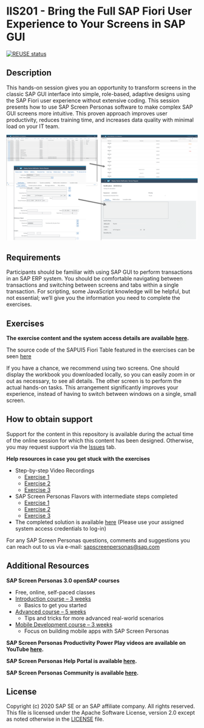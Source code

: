 # IIS201 - Bring the Full SAP Fiori User Experience to Your Screens in SAP GUI

[![REUSE status](https://api.reuse.software/badge/github.com/SAP-samples/teched2020-IIS201)](https://api.reuse.software/info/github.com/SAP-samples/teched2020-IIS201)

## Description

This hands-on session gives you an opportunity to transform screens in the classic SAP GUI interface into simple, role-based, adaptive designs using the SAP Fiori user experience without extensive coding. This session presents how to use SAP Screen Personas software to make complex SAP GUI screens more intuitive. This proven approach improves user productivity, reduces training time, and increases data quality with minimal load on your IT team. 

![](/images/BeforeAfter.png)

## Requirements

Participants should be familiar with using SAP GUI to perform transactions in an SAP ERP system. You should be comfortable navigating between transactions and switching between screens and tabs within a single transaction. For scripting, some JavaScript knowledge will be helpful, but not essential; we’ll give you the information you need to complete the exercises. 

## Exercises

**The exercise content and the system access details are available [here](https://github.com/SAP-samples/teched2020-IIS201/blob/main/TechEd2020_IIS201_Workbook.pdf).**

The source code of the SAPUI5 Fiori Table featured in the exercises can be seen [here](https://github.com/SAP-samples/teched2020-IIS201/tree/main/samples/iw29-mobile-table)  

If you have a chance, we recommend using two screens. One should display the workbook you downloaded locally, so you can easily zoom in or out as necessary, to see all details. The other screen is to perform the actual hands-on tasks. This arrangement significantly improves your experience, instead of having to switch between windows on a single, small screen.

## How to obtain support

Support for the content in this repository is available during the actual time of the online session for which this content has been designed. Otherwise, you may request support via the [Issues](../../issues) tab.

**Help resources in case you get stuck with the exercises** 

- Step-by-step Video Recordings
    - [Exercise 1](https://sapvideoa35699dc5.hana.ondemand.com/?entry_id=1_nw4lm2m0)
    - [Exercise 2](https://sapvideoa35699dc5.hana.ondemand.com/?entry_id=1_w56p5j54)
    - [Exercise 3](https://sapvideoa35699dc5.hana.ondemand.com/?entry_id=1_9a8u2rvh)
- SAP Screen Personas Flavors with intermediate steps completed
    - [Exercise 1](https://iccsrm.sap.com:44300/sap/bc/se/m/311_rel/mainapp/ClientBin/index.html?sap-client=100&sap-language=EN&sap-accessibility=X&~transaction=IW29&sap-personas-flavor=0050568405451EDB8DDB38B18D3EE0FC)
    - [Exercise 2 ](https://iccsrm.sap.com:44300/sap/bc/se/m/311_rel/mainapp/ClientBin/index.html?sap-client=100&sap-language=EN&sap-accessibility=X&~transaction=IW53&sap-personas-flavor=0050568405451EDB8DF1A4A10D33D37B)
    - [Exercise 3](https://iccsrm.sap.com:44300/sap/bc/se/m/311_rel/mainapp/ClientBin/index.html?sap-client=100&sap-language=EN&sap-accessibility=X&~transaction=IW53&sap-personas-flavor=0050568405451EEB8E8BE8A86092894C)
- The completed solution is available [here](https://iccsrm.sap.com:44300/sap/bc/se/m/311_rel/mainapp/ClientBin/index.html?sap-client=100&sap-language=EN&sap-accessibility=X&~transaction=IW29&sap-personas-flavor=0050568405451EDB839F598D012B50AB) (Please use your assigned system access credentials to log-in)

For any SAP Screen Personas questions, comments and suggestions you can reach out to us via e-mail: sapscreenpersonas@sap.com


## Additional Resources

**SAP Screen Personas 3.0 openSAP courses** 
- Free, online, self-paced classes
- [Introduction course – 3 weeks](https://open.sap.com/courses/sps2)
    - Basics to get you started
- [Advanced course – 5 weeks](https://open.sap.com/courses/sps3) 
    - Tips and tricks for more advanced real-world scenarios
- [Mobile Development course – 3 weeks](https://open.sap.com/courses/sps4) 
    - Focus on building mobile apps with SAP Screen Personas

**SAP Screen Personas Productivity Power Play videos are available on YouTube [here](https://www.youtube.com/watch?v=FABpnxDK0bA&list=PLo17W6sWsxWMMli_i5rCCChLbYstVmMpF).**

**SAP Screen Personas Help Portal is available [here](https://help.sap.com/viewer/product/SAP_SCREEN_PERSONAS/Current/en-US).**

**SAP Screen Personas Community is available [here](https://answers.sap.com/tags/67838200100800005412).**

## License
Copyright (c) 2020 SAP SE or an SAP affiliate company. All rights reserved. This file is licensed under the Apache Software License, version 2.0 except as noted otherwise in the [LICENSE](LICENSES/Apache-2.0.txt) file.
